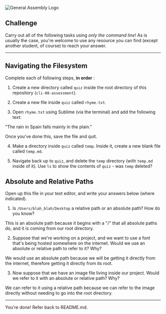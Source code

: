 ![General Assembly Logo](http://i.imgur.com/ke8USTq.png)

## Challenge

Carry out all of the following tasks using _only the command line_! As is usually the case, you're welcome to use any resource you can find (except another student, of course) to reach your answer.

<hr>

## Navigating the Filesystem

Complete each of following steps, **in order** :

1. Create a new directory called `quiz` inside the root directory of this repository (`cli-08-assessment`).

2. Create a new file inside `quiz` called `rhyme.txt`.

3. Open `rhyme.txt` using Sublime (via the terminal) and add the following text:

 "The rain in Spain falls mainly in the plain."

 Once you've done this, save the file and quit.

4. Make a directory inside `quiz` called `temp`. Inside it, create a new blank file called `temp.md`.

5. Navigate back up to `quiz`, and delete the `temp` directory (with `temp.md` inside of it).
Use `ls` to show the contents of `quiz` - was `temp` deleted?

## Absolute and Relative Paths

Open up this file in your text editor, and write your answers below (where indicated).

1. Is `/Users/blah_blah/Desktop` a relative path or an absolute path? How do you know?

 <!-- Answer Starts Here -->
 This is an absolute path because it begins with a "/" that all absolute paths do, and it is coming from our root directory.
 <!-- Answer Ends Here -->

2. Suppose that we're working on a project, and we want to use a font that's being hosted somewhere on the internet. Would we use an absolute or relative path to refer to it? Why?

 <!-- Answer Starts Here -->
 We would use an absolute path because we will be getting it directly from the internet, therefore getting it directly from its root.
 <!-- Answer Ends Here -->

3. Now suppose that we have an image file living inside our project. Would we refer to it with an absolute or relative path? Why?

 <!-- Answer Starts Here -->
 We can refer to it using a relative path because we can refer to the image directly without needing to go into the root directory.
 <!-- Answer Ends Here -->

<hr>

You're done! Refer back to README.md.
